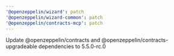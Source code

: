 ```yaml
---
'@openzeppelin/wizard': patch
'@openzeppelin/wizard-common': patch
'@openzeppelin/contracts-mcp': patch
---
```


Update @openzeppelin/contracts and @openzeppelin/contracts-upgradeable dependencies to 5.5.0-rc.0

